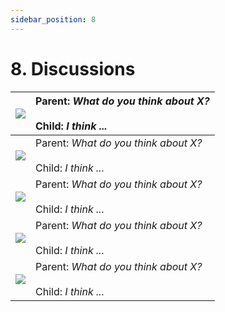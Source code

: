 ```yaml
---
sidebar_position: 8
---
```


# 8. Discussions

| ![](https://via.placeholder.com/820x700/d3d3d3/3e3e3e.png?text=Topic)| Parent: _What do you think about X?_ <br/><br/> Child: _I think ..._ |
|:---|:---|
| ![](https://via.placeholder.com/820x700/d3d3d3/3e3e3e.png?text=Topic)| Parent: _What do you think about X?_ <br/><br/> Child: _I think ..._ |
| ![](https://via.placeholder.com/820x700/d3d3d3/3e3e3e.png?text=Topic)| Parent: _What do you think about X?_ <br/><br/> Child: _I think ..._ |
| ![](https://via.placeholder.com/820x700/d3d3d3/3e3e3e.png?text=Topic)| Parent: _What do you think about X?_ <br/><br/> Child: _I think ..._ |
| ![](https://via.placeholder.com/820x700/d3d3d3/3e3e3e.png?text=Topic)| Parent: _What do you think about X?_ <br/><br/> Child: _I think ..._ |